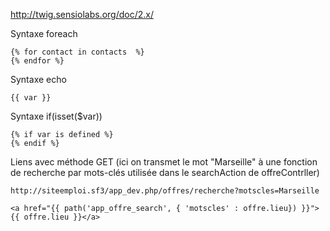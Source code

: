 http://twig.sensiolabs.org/doc/2.x/

Syntaxe foreach

    {% for contact in contacts  %}
    {% endfor %}

Syntaxe echo

    {{ var }}

Syntaxe if(isset($var))

    {% if var is defined %}
    {% endif %}

Liens avec méthode GET
(ici on transmet le mot "Marseille" à une fonction de recherche par mots-clés utilisée dans le searchAction de offreContrller)

    http://siteemploi.sf3/app_dev.php/offres/recherche?motscles=Marseille
    
    <a href="{{ path('app_offre_search', { 'motscles' : offre.lieu}) }}">{{ offre.lieu }}</a>

